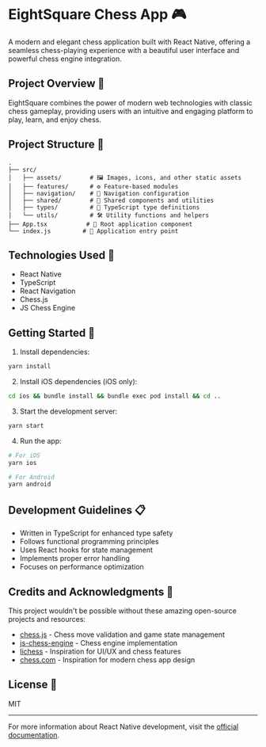 # EightSquare Chess App 🎮

A modern and elegant chess application built with React Native, offering a seamless chess-playing experience with a beautiful user interface and powerful chess engine integration.

## Project Overview 📝

EightSquare combines the power of modern web technologies with classic chess gameplay, providing users with an intuitive and engaging platform to play, learn, and enjoy chess.

## Project Structure 📂

```
.
├── src/
│   ├── assets/        # 🖼️ Images, icons, and other static assets
│   ├── features/      # ⚙️ Feature-based modules
│   ├── navigation/    # 🧭 Navigation configuration
│   ├── shared/        # 🔄 Shared components and utilities
│   ├── types/         # 📝 TypeScript type definitions
│   └── utils/         # 🛠️ Utility functions and helpers
├── App.tsx           # 📱 Root application component
└── index.js         # 📍 Application entry point
```

## Technologies Used 🚀

- React Native
- TypeScript
- React Navigation
- Chess.js
- JS Chess Engine

## Getting Started 🏁

1. Install dependencies:
```bash
yarn install
```

2. Install iOS dependencies (iOS only):
```bash
cd ios && bundle install && bundle exec pod install && cd ..
```

3. Start the development server:
```bash
yarn start
```

4. Run the app:
```bash
# For iOS
yarn ios

# For Android
yarn android
```

## Development Guidelines 📋

- Written in TypeScript for enhanced type safety
- Follows functional programming principles
- Uses React hooks for state management
- Implements proper error handling
- Focuses on performance optimization

## Credits and Acknowledgments 🙏

This project wouldn't be possible without these amazing open-source projects and resources:

- [chess.js](https://github.com/jhlywa/chess.js) - Chess move validation and game state management
- [js-chess-engine](https://github.com/josefjadrny/js-chess-engine) - Chess engine implementation
- [lichess](https://lichess.org/) - Inspiration for UI/UX and chess features
- [chess.com](https://www.chess.com/) - Inspiration for modern chess app design

## License 📄

MIT

---

For more information about React Native development, visit the [official documentation](https://reactnative.dev/).
